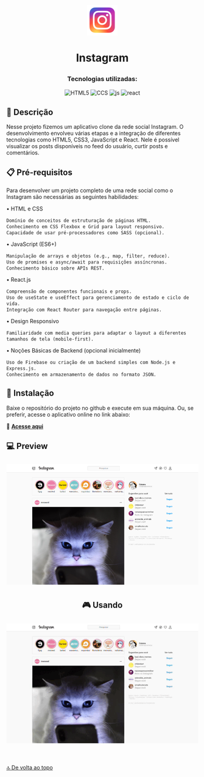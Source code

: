 <p align="center"><img src="public/favicon.ico" height="80px"/></p>

# <p align ="center">Instagram</p>

### <p align ="center">Tecnologias utilizadas:</p>

<p align = "center">
   <img align="center" alt="HTML5" src="https://img.shields.io/badge/HTML5-E34F26?style=for-the-badge&logo=html5&logoColor=white" height="30px">
   <img align="center" alt="CCS" src="https://img.shields.io/badge/CSS3-1572B6?style=for-the-badge&logo=css3&logoColor=white" height="30px"/>
   <img align="center" alt="js" src="https://img.shields.io/badge/JavaScript-F7DF1E?style=for-the-badge&logo=javascript&logoColor=black" height="30px"/>
  <img align="center" alt="react" src="https://img.shields.io/badge/React-20232A?style=for-the-badge&logo=react&logoColor=61DAFB"  height="30px"/>
</p>

## 📖 Descrição
Nesse projeto fizemos um aplicativo clone da rede social Instagram. O desenvolvimento envolveu várias etapas e a integração de diferentes tecnologias como HTML5, CSS3, JavaScript e React. Nele é possível visualizar os posts disponíveis no feed do usuário, curtir posts e comentários.

## 📋 Pré-requisitos
Para desenvolver um projeto completo de uma rede social como o Instagram são necessárias as seguintes habilidades:

• HTML e CSS

    Domínio de conceitos de estruturação de páginas HTML.
    Conhecimento em CSS Flexbox e Grid para layout responsivo.
    Capacidade de usar pré-processadores como SASS (opcional).

• JavaScript (ES6+)

    Manipulação de arrays e objetos (e.g., map, filter, reduce).
    Uso de promises e async/await para requisições assíncronas.
    Conhecimento básico sobre APIs REST.

• React.js

    Compreensão de componentes funcionais e props.
    Uso de useState e useEffect para gerenciamento de estado e ciclo de vida.
    Integração com React Router para navegação entre páginas.

• Design Responsivo

    Familiaridade com media queries para adaptar o layout a diferentes tamanhos de tela (mobile-first).

• Noções Básicas de Backend (opcional inicialmente)

    Uso de Firebase ou criação de um backend simples com Node.js e Express.js.
    Conhecimento em armazenamento de dados no formato JSON.

## 🚀 Instalação
Baixe o repositório do projeto no github e execute em sua máquina. Ou, se preferir, acesse o aplicativo online no link abaixo:

💬 [**Acesse aqui**](https://fabianorsdantas.github.io/Instagram_Clone_React/)

## 💻 Preview

<div style="display: flex; flex-wrap: wrap; justify-content: center;" >
<img src="./public/preview/desktop.png" style="margin: 10px">

## 🎮 Usando

<img src="./public/preview/animação.gif" style="margin: 10px">

</div>

$~$

[🔝 De volta ao topo](#bate-papo-uol)

